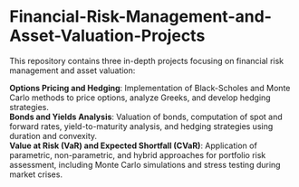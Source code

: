 # Financial-Risk-Management-and-Asset-Valuation-Projects
This repository contains three in-depth projects focusing on financial risk management and asset valuation:

**Options Pricing and Hedging**: Implementation of Black-Scholes and Monte Carlo methods to price options, analyze Greeks, and develop hedging strategies.  
**Bonds and Yields Analysis**: Valuation of bonds, computation of spot and forward rates, yield-to-maturity analysis, and hedging strategies using duration and convexity.  
**Value at Risk (VaR) and Expected Shortfall (CVaR)**: Application of parametric, non-parametric, and hybrid approaches for portfolio risk assessment, including Monte Carlo simulations and stress testing during market crises.  
